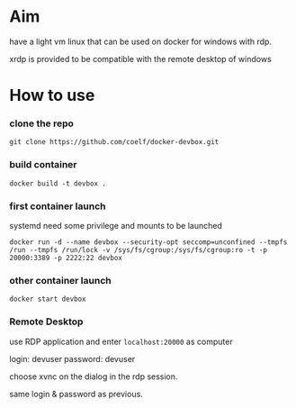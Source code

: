 # Aim 

have a light vm linux that can be used on docker for windows with rdp.

xrdp is provided to be compatible with the remote desktop of windows

# How to use

### clone the repo
```
git clone https://github.com/coelf/docker-devbox.git
```

### build container
```
docker build -t devbox .
```

### first  container launch
systemd need some privilege and mounts to be launched

```
docker run -d --name devbox --security-opt seccomp=unconfined --tmpfs /run --tmpfs /run/lock -v /sys/fs/cgroup:/sys/fs/cgroup:ro -t -p 20000:3389 -p 2222:22 devbox
```

### other container launch

```
docker start devbox
```

### Remote Desktop
use RDP application and enter `localhost:20000` as computer 

login: devuser
password: devuser

choose xvnc on the dialog in the rdp session.

same login & password as previous.

